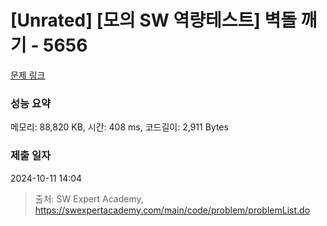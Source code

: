 # [Unrated] [모의 SW 역량테스트] 벽돌 깨기 - 5656 

[문제 링크](https://swexpertacademy.com/main/code/problem/problemDetail.do?contestProbId=AWXRQm6qfL0DFAUo) 

### 성능 요약

메모리: 88,820 KB, 시간: 408 ms, 코드길이: 2,911 Bytes

### 제출 일자

2024-10-11 14:04



> 출처: SW Expert Academy, https://swexpertacademy.com/main/code/problem/problemList.do